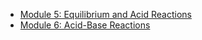 - [Module 5: Equilibrium and Acid Reactions](pages/module-5.md)
- [Module 6: Acid-Base Reactions](pages/module-6.md)